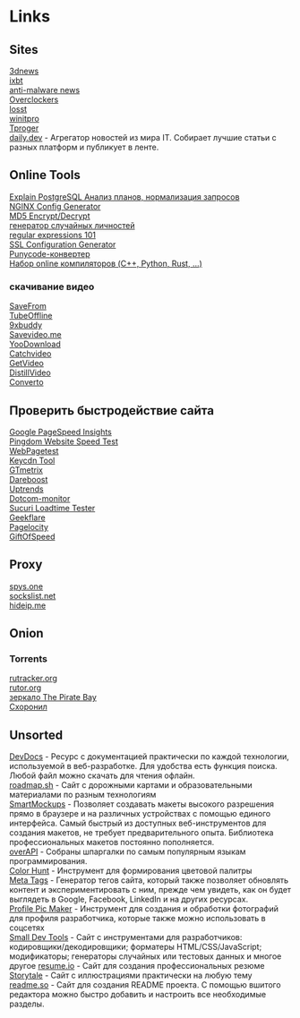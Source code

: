 # Links

## Sites
[3dnews](http://3dnews.ru)  
[ixbt](http://ixbt.com)  
[anti-malware news](https://www.anti-malware.ru/news)  
[Overclockers](https://overclockers.ru)  
[losst](http://losst.ru)  
[winitpro](http://winitpro.ru)  
[Tproger](https://tproger.ru)  
[daily.dev](https://app.daily.dev/) - Агрегатор новостей из мира IT. Собирает лучшие статьи с разных платформ и публикует в ленте.
[]()

## Online Tools
[Explain PostgreSQL Анализ планов, нормализация запросов](https://explain.tensor.ru/)  
[NGINX Config Generator](https://nginxconfig.io/)  
[MD5 Encrypt/Decrypt](https://www.md5online.org/)  
[генератор случайных личностей](https://randus.org/)  
[regular expressions 101](https://regex101.com/)  
[SSL Configuration Generator](https://ssl-config.mozilla.org/#server=nginx&server-version=1.17.0&config=modern)  
[Punycode-конвертер](https://www.punycoder.com/)  
[Набор online компиляторов (C++, Python, Rust, ...)](https://godbolt.org/)  
### скачивание видео
[SaveFrom](https://ru.savefrom.net/)  
[TubeOffline](https://www.tubeoffline.com/)  
[9xbuddy](https://9xbuddy.com/)  
[Savevideo.me](https://savevideo.me/)  
[YooDownload](https://yoodownload.com/)  
[Catchvideo](https://catchvideo.net/)  
[GetVideo](https://getvideo.at/)  
[DistillVideo](https://distillvideo.com/)  
[Converto](https://www.converto.io/ru22/?)  

## Проверить быстродействие сайта
[Google PageSpeed Insights](https://developers.google.com/speed/pagespeed/insights/)  
[Pingdom Website Speed Test](https://tools.pingdom.com/)  
[WebPagetest](https://www.webpagetest.org/)  
[Keycdn Tool](https://tools.keycdn.com/speed)  
[GTmetrix](https://gtmetrix.com/)  
[Dareboost](https://www.dareboost.com/en)  
[Uptrends](https://www.uptrends.com/tools/website-speed-test)  
[Dotcom-monitor](https://www.dotcom-tools.com/website-speed-test)  
[Sucuri Loadtime Tester](https://performance.sucuri.net/)  
[Geekflare](https://gf.dev/)  
[Pagelocity](https://pagelocity.com/)  
[GiftOfSpeed](https://www.giftofspeed.com/)  

## Proxy
[spys.one](http://spys.one/proxies/)  
[sockslist.net](https://sockslist.net/)  
[hideip.me](https://hideip.me/ru/proxy/socks5list)  

## Onion
### Torrents
[rutracker.org](http://rutrackerripnext.onion/forum/index.php)  
[rutor.org](http://rutorc6mqdinc4cz.onion)  
[зеркало The Pirate Bay](http://uj3wazyk5u4hnvtk.onion)  
[Схоронил](http://jtm5j25w7fq5tubs.onion)  

## Unsorted
[DevDocs](https://devdocs.io/) - Ресурс с документацией практически по каждой технологии, используемой в веб-разработке. Для удобства есть функция поиска. Любой файл можно скачать для чтения офлайн.  
[roadmap.sh](https://roadmap.sh/)  - Сайт с дорожными картами и образовательными материалами по разным технологиям  
[SmartMockups](https://smartmockups.com/) - Позволяет создавать макеты высокого разрешения прямо в браузере и на различных устройствах с помощью единого интерфейса. Самый быстрый из доступных веб-инструментов для создания макетов, не требует предварительного опыта. Библиотека профессиональных макетов постоянно пополняется.  
[overAPI](https://overapi.com/) - Собраны шпаргалки по самым популярным языкам программирования.  
[Color Hunt](https://colorhunt.co/) - Инструмент для формирования цветовой палитры  
[Meta Tags](https://metatags.io/) - Генератор тегов сайта, который также позволяет обновлять контент и экспериментировать с ним, прежде чем увидеть, как он будет выглядеть в Google, Facebook, LinkedIn и на других ресурсах.  
[Profile Pic Maker](https://pfpmaker.com/) - Инструмент для создания и обработки фотографий для профиля разработчика, которые также можно использовать в соцсетях  
[Small Dev Tools](https://smalldev.tools/) - Сайт с инструментами для разработчиков: кодировщики/декодировщики; форматеры HTML/CSS/JavaScript; модификаторы; генераторы случайных или тестовых данных и многое другое
[resume.io](https://resume.io/) - Сайт для создания профессиональных резюме  
[Storytale](https://storytale.io/) - Сайт с иллюстрациями практически на любую тему  
[readme.so](https://readme.so/) - Сайт для создания README проекта. С помощью вшитого редактора можно быстро добавить и настроить все необходимые разделы.
[]()
[]()
[]()
